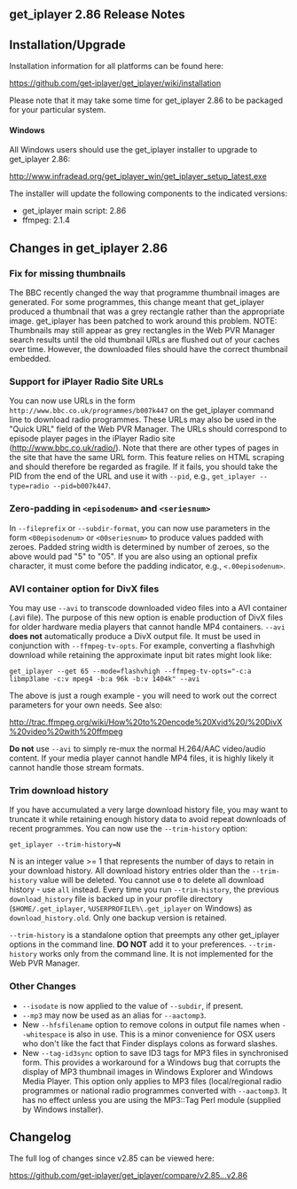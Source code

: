 ## get_iplayer 2.86 Release Notes

## Installation/Upgrade

Installation information for all platforms can be found here:

<https://github.com/get-iplayer/get_iplayer/wiki/installation>

Please note that it may take some time for get_iplayer 2.86 to be packaged for your particular system.

#### Windows

All Windows users should use the get_iplayer installer to upgrade to get_iplayer 2.86:

<http://www.infradead.org/get_iplayer_win/get_iplayer_setup_latest.exe>

The installer will update the following components to the indicated versions:

- get_iplayer main script: 2.86
- ffmpeg: 2.1.4

## Changes in get_iplayer 2.86

### Fix for missing thumbnails

The BBC recently changed the way that programme thumbnail images are generated. For some programmes, this change meant that get_iplayer produced a thumbnail that was a grey rectangle rather than the appropriate image.  get_iplayer has been patched to work around this problem.  NOTE: Thumbnails may still appear as grey rectangles in the Web PVR Manager search results until the old thumbnail URLs are flushed out of your caches over time. However, the downloaded files should have the correct thumbnail embedded.

### Support for iPlayer Radio Site URLs

You can now use URLs in the form `http://www.bbc.co.uk/programmes/b007k447` on the get_iplayer command line to download radio programmes.  These URLs may also be used in the "Quick URL" field of the Web PVR Manager.  The URLs should correspond to episode player pages in the iPlayer Radio site (<http://www.bbc.co.uk/radio/>).  Note that there are other types of pages in the site that have the same URL form.  This feature relies on HTML scraping and should therefore be regarded as fragile.  If it fails, you should take the PID from the end of the URL and use it with `--pid`, e.g., `get_iplayer --type=radio --pid=b007k447`.

### Zero-padding in `<episodenum>` and `<seriesnum>`

In `--fileprefix` or `--subdir-format`, you can now use parameters in the form `<00episodenum>` or `<00seriesnum>` to produce values padded with zeroes. Padded string width is determined by number of zeroes, so the above would pad "5" to "05". If you are also using an optional prefix character, it must come before the padding indicator, e.g., `<.00episodenum>`.

### AVI container option for DivX files

You may use `--avi` to transcode downloaded video files into a AVI container (.avi file).  The purpose of this new option is enable production of DivX files for older hardware media players that cannot handle MP4 containers.  `--avi` **does not** automatically produce a DivX output file.  It must be used in conjunction with `--ffmpeg-tv-opts`.  For example, converting a flashvhigh download while retaining the approximate input bit rates might look like:

    get_iplayer --get 65 --mode=flashvhigh --ffmpeg-tv-opts="-c:a libmp3lame -c:v mpeg4 -b:a 96k -b:v 1404k" --avi

The above is just a rough example - you will need to work out the correct parameters for your own needs.  See also:

<http://trac.ffmpeg.org/wiki/How%20to%20encode%20Xvid%20/%20DivX%20video%20with%20ffmpeg>

**Do not** use `--avi` to simply re-mux the normal H.264/AAC video/audio content.  If your media player cannot handle MP4 files, it is highly likely it cannot handle those stream formats.
### Trim download history

If you have accumulated a very large download history file, you may want to truncate it while retaining enough history data to avoid repeat downloads of recent  programmes.  You can now use the `--trim-history` option:

    get_iplayer --trim-history=N

N is an integer value &gt;= 1 that represents the number of days to retain in your download history.  All download history entries older than the `--trim-history` value will be deleted.  You cannot use `0` to delete all download history - use `all` instead.  Every time you run `--trim-history`, the previous `download_history` file is backed up in your profile directory (`$HOME/.get_iplayer`, `%USERPROFILE%\.get_iplayer` on Windows) as `download_history.old`.  Only one backup version is retained.

`--trim-history` is a standalone option that preempts any other get_iplayer options in the command line.  **DO NOT** add it to your preferences. `--trim-history` works only from the command line.  It is not implemented for the Web PVR Manager.

### Other Changes

- `--isodate` is now applied to the value of `--subdir`, if present.
- `--mp3` may now be used as an alias for `--aactomp3`.
- New `--hfsfilename` option to remove colons in output file names when `--whitespace` is also in use.  This is a minor convenience for OSX users who don't like the fact that Finder displays colons as forward slashes.
- New `--tag-id3sync` option to save ID3 tags for MP3 files in synchronised form.  This provides a workaround for a Windows bug that corrupts the display of MP3 thumbnail images in Windows Explorer and Windows Media Player.  This option only applies to MP3 files (local/regional radio programmes or national radio programmes converted with `--aactomp3`.  It has no effect unless you are using the MP3::Tag Perl module (supplied by Windows installer).

## Changelog

The full log of changes since v2.85 can be viewed here:

<https://github.com/get-iplayer/get_iplayer/compare/v2.85...v2.86>